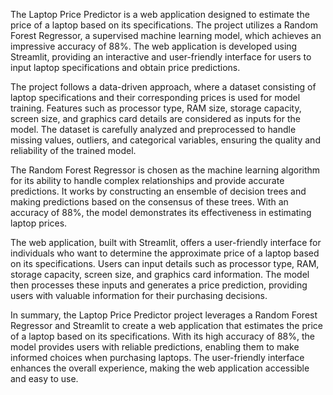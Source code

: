 The Laptop Price Predictor is a web application designed to estimate the price of a laptop based on its specifications. The project utilizes a Random Forest Regressor, a supervised machine learning model, which achieves an impressive accuracy of 88%. The web application is developed using Streamlit, providing an interactive and user-friendly interface for users to input laptop specifications and obtain price predictions.

The project follows a data-driven approach, where a dataset consisting of laptop specifications and their corresponding prices is used for model training. Features such as processor type, RAM size, storage capacity, screen size, and graphics card details are considered as inputs for the model. The dataset is carefully analyzed and preprocessed to handle missing values, outliers, and categorical variables, ensuring the quality and reliability of the trained model.

The Random Forest Regressor is chosen as the machine learning algorithm for its ability to handle complex relationships and provide accurate predictions. It works by constructing an ensemble of decision trees and making predictions based on the consensus of these trees. With an accuracy of 88%, the model demonstrates its effectiveness in estimating laptop prices.

The web application, built with Streamlit, offers a user-friendly interface for individuals who want to determine the approximate price of a laptop based on its specifications. Users can input details such as processor type, RAM, storage capacity, screen size, and graphics card information. The model then processes these inputs and generates a price prediction, providing users with valuable information for their purchasing decisions.

In summary, the Laptop Price Predictor project leverages a Random Forest Regressor and Streamlit to create a web application that estimates the price of a laptop based on its specifications. With its high accuracy of 88%, the model provides users with reliable predictions, enabling them to make informed choices when purchasing laptops. The user-friendly interface enhances the overall experience, making the web application accessible and easy to use.
